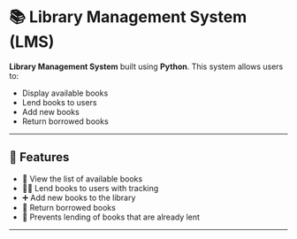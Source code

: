 # 📚 Library Management System (LMS)

**Library Management System** built using **Python**. This system allows users to:
- Display available books
- Lend books to users
- Add new books
- Return borrowed books

---

## 🚀 Features

- 📖 View the list of available books
- 🙋‍♂️ Lend books to users with tracking
- ➕ Add new books to the library
- 🔁 Return borrowed books
- 🔐 Prevents lending of books that are already lent

---


